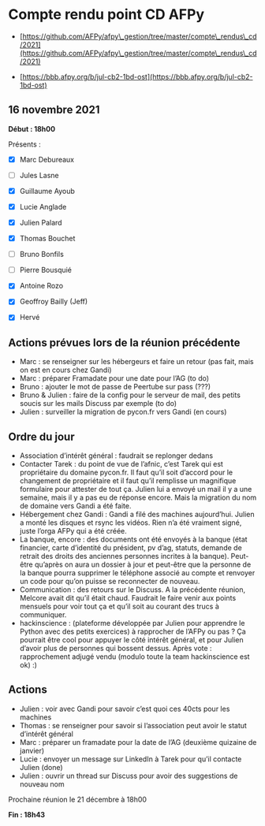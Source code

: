 
# Compte rendu point CD AFPy



- [https://github.com/AFPy/afpy\_gestion/tree/master/compte\_rendus\_cd/2021](https://github.com/AFPy/afpy\_gestion/tree/master/compte\_rendus\_cd/2021)

- [https://bbb.afpy.org/b/jul-cb2-1bd-ost](https://bbb.afpy.org/b/jul-cb2-1bd-ost)



## 16 novembre 2021



**Début : 18h00**



Présents :



- [x] Marc Debureaux

- [ ] Jules Lasne

- [x] Guillaume Ayoub

- [x] Lucie Anglade

- [x] Julien Palard

- [x] Thomas Bouchet

- [ ] Bruno Bonfils

- [ ] Pierre Bousquié

- [x] Antoine Rozo

- [x] Geoffroy Bailly (Jeff)

- [x] Hervé





## Actions prévues lors de la réunion précédente



   * Marc : se renseigner sur les hébergeurs et faire un retour (pas fait, mais on est en cours chez Gandi)
   * Marc : préparer Framadate pour une date pour l’AG (to do)
   * Bruno : ajouter le mot de passe de Peertube sur pass (???)
   * Bruno \& Julien : faire de la config pour le serveur de mail, des petits soucis sur les mails Discuss par exemple (to do)
   * Julien : surveiller la migration de pycon.fr vers Gandi (en cours)




## Ordre du jour

   * Association d’intérêt général : faudrait se replonger dedans
   * Contacter Tarek : du point de vue de l’afnic, c’est Tarek qui est propriétaire du domaine pycon.fr. Il faut qu’il soit d’accord pour le changement de propriétaire et il faut qu’il remplisse un magnifique formulaire pour attester de tout ça. Julien lui a envoyé un mail il y a une semaine, mais il y a pas eu de réponse encore. Mais la migration du nom de domaine vers Gandi a été faite.
   * Hébergement chez Gandi : Gandi a filé des machines aujourd’hui. Julien a monté les disques et rsync les vidéos. Rien n’a été vraiment signé, juste l’orga AFPy qui a été créée. 
   * La banque, encore : des documents ont été envoyés à la banque (état financier, carte d’identité du président, pv d’ag, statuts, demande de retrait des droits des anciennes personnes incrites à la banque). Peut-être qu’après on aura un dossier à jour et peut-être que la personne de la banque pourra supprimer le téléphone associé au compte et renvoyer un code pour qu’on puisse se reconnecter de nouveau.
   * Communication : des retours sur le Discuss. A la précédente réunion, Melcore avait dit qu’il était chaud. Faudrait le faire venir aux points mensuels pour voir tout ça et qu’il soit au courant des trucs à communiquer.
   * hackinscience : (plateforme développée par Julien pour apprendre le Python avec des petits exercices) à rapprocher de l’AFPy ou pas ? Ça pourrait être cool pour appuyer le côté intérêt général, et pour Julien d’avoir plus de personnes qui bossent dessus. Après vote : rapprochement adjugé vendu (modulo toute la team hackinscience est ok) :)




## Actions

   * Julien : voir avec Gandi pour savoir c’est quoi ces 40cts pour les machines
   * Thomas : se renseigner pour savoir si l’association peut avoir le statut d’intérêt général
   * Marc : préparer un framadate pour la date de l’AG (deuxième quizaine de janvier)
   * Lucie : envoyer un message sur LinkedIn à Tarek pour qu’il contacte Julien (done)
   * Julien : ouvrir un thread sur Discuss pour avoir des suggestions de nouveau nom




Prochaine réunion le 21 décembre à 18h00



**Fin : 18h43**
